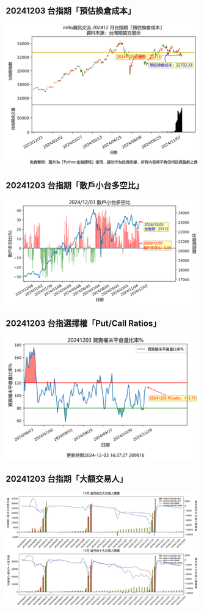 ## 20241203 台指期「預估換倉成本」
![](images/txfcost.png)

## 20241203 台指期「散戶小台多空比」
![](images/bbiri.png)

## 20241203 台指選擇權「Put/Call Ratios」
![](images/pcratio.png)

## 20241203 台指期「大額交易人」
![](images/blocktrade.png)

